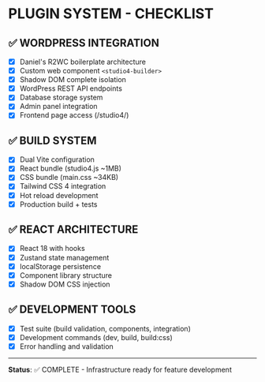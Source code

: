 # PLUGIN SYSTEM - CHECKLIST

## ✅ WORDPRESS INTEGRATION
- [x] Daniel's R2WC boilerplate architecture
- [x] Custom web component `<studio4-builder>`
- [x] Shadow DOM complete isolation
- [x] WordPress REST API endpoints
- [x] Database storage system
- [x] Admin panel integration
- [x] Frontend page access (/studio4/)

## ✅ BUILD SYSTEM
- [x] Dual Vite configuration
- [x] React bundle (studio4.js ~1MB)
- [x] CSS bundle (main.css ~34KB)
- [x] Tailwind CSS 4 integration
- [x] Hot reload development
- [x] Production build + tests

## ✅ REACT ARCHITECTURE
- [x] React 18 with hooks
- [x] Zustand state management
- [x] localStorage persistence
- [x] Component library structure
- [x] Shadow DOM CSS injection

## ✅ DEVELOPMENT TOOLS
- [x] Test suite (build validation, components, integration)
- [x] Development commands (dev, build, build:css)
- [x] Error handling and validation

---

**Status**: ✅ COMPLETE - Infrastructure ready for feature development